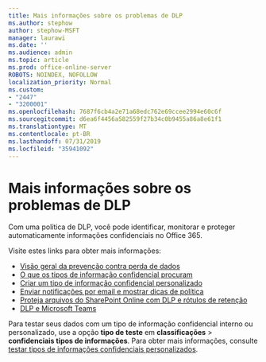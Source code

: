 ```yaml
---
title: Mais informações sobre os problemas de DLP
ms.author: stephow
author: stephow-MSFT
manager: laurawi
ms.date: ''
ms.audience: admin
ms.topic: article
ms.prod: office-online-server
ROBOTS: NOINDEX, NOFOLLOW
localization_priority: Normal
ms.custom:
- "2447"
- "3200001"
ms.openlocfilehash: 7687f6cb4a2e71a68edc762e69ccee2994e60c6f
ms.sourcegitcommit: d6ea6f4456a582559f27b34c0b9455a86a8e61f1
ms.translationtype: MT
ms.contentlocale: pt-BR
ms.lasthandoff: 07/31/2019
ms.locfileid: "35941092"
---
```

# <a name="more-info-about-dlp-issues"></a>Mais informações sobre os problemas de DLP

Com uma política de DLP, você pode identificar, monitorar e proteger automaticamente informações confidenciais no Office 365.

Visite estes links para obter mais informações:

- [Visão geral da prevenção contra perda de dados](https://docs.microsoft.com/en-us/office365/securitycompliance/data-loss-prevention-policies)
- [O que os tipos de informação confidencial procuram](https://docs.microsoft.com/en-us/office365/securitycompliance/what-the-sensitive-information-types-look-for)
- [Criar um tipo de informação confidencial personalizado](https://docs.microsoft.com/en-us/office365/securitycompliance/create-a-custom-sensitive-information-type)
- [Enviar notificações por email e mostrar dicas de política](https://docs.microsoft.com/en-us/office365/securitycompliance/use-notifications-and-policy-tips)
- [Proteja arquivos do SharePoint Online com DLP e rótulos de retenção](https://docs.microsoft.com/en-us/office365/securitycompliance/protect-sharepoint-online-files-with-office-365-labels-and-dlp)
- [DLP e Microsoft Teams](https://docs.microsoft.com/en-us/office365/securitycompliance/dlp-microsoft-teams)

Para testar seus dados com um tipo de informação confidencial interno ou personalizado, use a opção **tipo de teste** em **classificações** > **confidenciais tipos de informações**. Para obter mais informações, consulte [testar tipos de informações confidenciais personalizados](https://docs.microsoft.com/en-us/office365/securitycompliance/create-a-custom-sensitive-information-type#test-custom-sensitive-information-types-in-the-security--compliance-center).